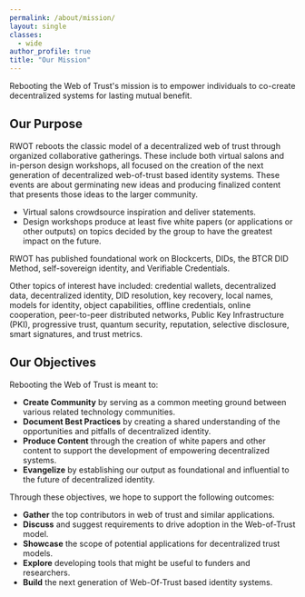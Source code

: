 ```yaml
---
permalink: /about/mission/
layout: single
classes:
  - wide
author_profile: true
title: "Our Mission"
---
```

Rebooting the Web of Trust's mission is to empower individuals to co-create decentralized systems for lasting mutual benefit.

## Our Purpose

RWOT reboots the classic model of a decentralized web of trust through organized collaborative gatherings. These include both virtual salons and in-person design workshops, all focused on the creation of the next generation of decentralized web-of-trust based identity systems. These events are about germinating new ideas and producing finalized content that presents those ideas to the larger community.

* Virtual salons crowdsource inspiration and deliver statements.
* Design workshops produce at least five white papers (or applications or other outputs) on topics decided by the group to have the greatest impact on the future.

RWOT has published foundational work on Blockcerts, DIDs, the BTCR DID Method, self-sovereign identity, and Verifiable Credentials.

Other topics of interest have included: credential wallets, decentralized data, decentralized identity, DID resolution, key recovery, local names, models for identity, object capabilities, offline credentials, online cooperation, peer-to-peer distributed networks, Public Key Infrastructure (PKI), progressive trust, quantum security, reputation, selective disclosure, smart signatures, and trust metrics.

## Our Objectives

Rebooting the Web of Trust is meant to:

* **Create Community** by serving as a common meeting ground between various related technology communities.
* **Document Best Practices** by creating a shared understanding of the opportunities and pitfalls of decentralized identity.
* **Produce Content** through the creation of white papers and other content to support the development of empowering decentralized systems.
* **Evangelize** by establishing our output as foundational and influential to the future of decentralized identity.

Through these objectives, we hope to support the following outcomes:

* **Gather** the top contributors in web of trust and similar applications.
* **Discuss** and suggest requirements to drive adoption in the Web-of-Trust model.
* **Showcase** the scope of potential applications for decentralized trust models.
* **Explore** developing tools that might be useful to funders and researchers.
* **Build** the next generation of Web-Of-Trust based identity systems.
